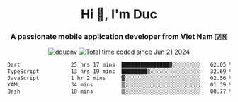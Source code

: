 <h1 align="center">
  Hi 👋, I'm  Duc</h1>
<h3 align="center">A passionate mobile application developer from Viet Nam 🇻🇳</h3>  
  
<p align="center"> <img src="https://komarev.com/ghpvc/?username=dducnv&label=Profile%20views&color=0e75b6&style=flat" alt="dducnv" /> 
<a href="https://wakatime.com/@4d2a2cd9-1bcb-4dd1-84a4-dce128a35137"><img src="https://wakatime.com/badge/user/4d2a2cd9-1bcb-4dd1-84a4-dce128a35137.svg" alt="Total time coded since Jun 21 2024" /></a>
</p>  

<div align="center">
  <!--START_SECTION:waka-->

```txt
Dart                25 hrs 17 mins  ███████████████▓░░░░░░░░░   62.05 %
TypeScript          13 hrs 19 mins  ████████▒░░░░░░░░░░░░░░░░   32.69 %
JavaScript          1 hr 2 mins     ▓░░░░░░░░░░░░░░░░░░░░░░░░   02.56 %
YAML                34 mins         ▒░░░░░░░░░░░░░░░░░░░░░░░░   01.39 %
Bash                18 mins         ▒░░░░░░░░░░░░░░░░░░░░░░░░   00.77 %
```

<!--END_SECTION:waka-->
</div>




  
